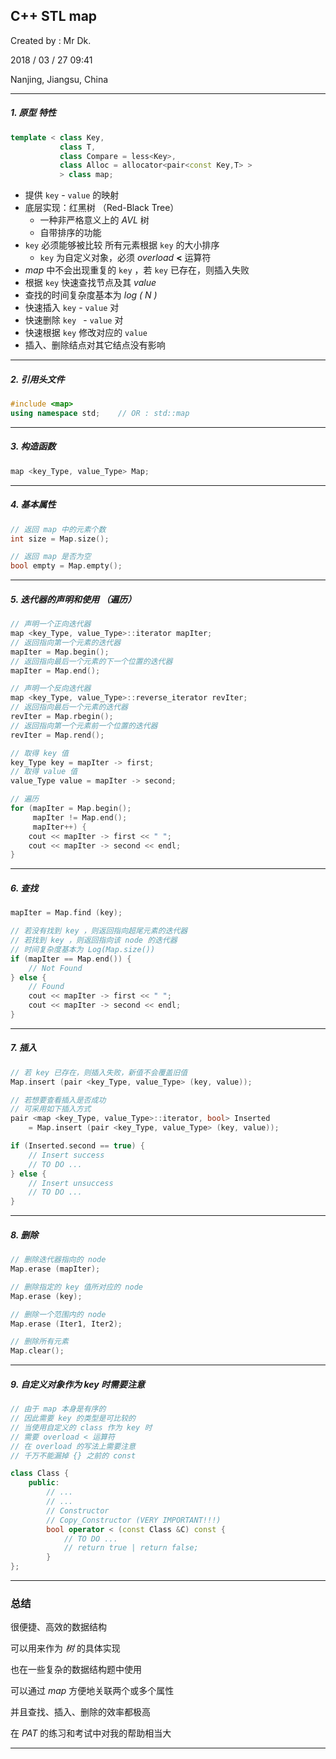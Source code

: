 ## C++ STL map

Created by : Mr Dk.

2018 / 03 / 27 09:41

Nanjing, Jiangsu, China

---

##### 1. 原型 特性

```c++
template < class Key,
           class T,
           class Compare = less<Key>,
           class Alloc = allocator<pair<const Key,T> >
           > class map;
```

 * 提供 `key` - `value` 的映射
 * 底层实现：红黑树 （Red-Black Tree）
    * 一种非严格意义上的 _AVL_ 树
    * 自带排序的功能
 * `key` 必须能够被比较 所有元素根据 `key` 的大小排序
    * `key` 为自定义对象，必须 _overload_ __<__ 运算符
 * _map_ 中不会出现重复的 `key` ，若 `key` 已存在，则插入失败
 * 根据 `key` 快速查找节点及其 _value_
 * 查找的时间复杂度基本为 _log ( N )_ 
* 快速插入 `key` - `value` 对
 * 快速删除 `key ` - `value` 对
* 快速根据 `key` 修改对应的 `value` 
 * 插入、删除结点对其它结点没有影响

---

##### 2. 引用头文件

```C++
#include <map>
using namespace std;	// OR : std::map
```

---

##### 3. 构造函数

```c++
map <key_Type, value_Type> Map;
```

---

##### 4. 基本属性

```c++
// 返回 map 中的元素个数
int size = Map.size();

// 返回 map 是否为空
bool empty = Map.empty();
```

---

##### 5. 迭代器的声明和使用 （遍历）

```C++
// 声明一个正向迭代器
map <key_Type, value_Type>::iterator mapIter;
// 返回指向第一个元素的迭代器
mapIter = Map.begin();
// 返回指向最后一个元素的下一个位置的迭代器
mapIter = Map.end();

// 声明一个反向迭代器
map <key_Type, value_Type>::reverse_iterator revIter;
// 返回指向最后一个元素的迭代器
revIter = Map.rbegin();
// 返回指向第一个元素前一个位置的迭代器
revIter = Map.rend();

// 取得 key 值
key_Type key = mapIter -> first;
// 取得 value 值
value_Type value = mapIter -> second;

// 遍历
for (mapIter = Map.begin();
     mapIter != Map.end();
     mapIter++) {
    cout << mapIter -> first << " ";
    cout << mapIter -> second << endl;
}
```

---

##### 6. 查找

```c++
mapIter = Map.find (key);

// 若没有找到 key ，则返回指向超尾元素的迭代器
// 若找到 key ，则返回指向该 node 的迭代器
// 时间复杂度基本为 Log(Map.size())
if (mapIter == Map.end()) {
    // Not Found
} else {
    // Found
    cout << mapIter -> first << " ";
    cout << mapIter -> second << endl;
}
```

---

##### 7. 插入

```C++
// 若 key 已存在，则插入失败，新值不会覆盖旧值
Map.insert (pair <key_Type, value_Type> (key, value));

// 若想要查看插入是否成功
// 可采用如下插入方式
pair <map <key_Type, value_Type>::iterator, bool> Inserted 
	= Map.insert (pair <key_Type, value_Type> (key, value));

if (Inserted.second == true) {
    // Insert success
    // TO DO ...
} else {
    // Insert unsuccess
    // TO DO ...
}
```

---

##### 8. 删除

```C++
// 删除迭代器指向的 node
Map.erase (mapIter);

// 删除指定的 key 值所对应的 node
Map.erase (key);

// 删除一个范围内的 node
Map.erase (Iter1, Iter2);

// 删除所有元素
Map.clear();
```

---

##### 9. 自定义对象作为 key 时需要注意

```C++
// 由于 map 本身是有序的
// 因此需要 key 的类型是可比较的
// 当使用自定义的 class 作为 key 时
// 需要 overload < 运算符
// 在 overload 的写法上需要注意
// 千万不能漏掉 {} 之前的 const

class Class {
    public:
    	// ...
    	// ...
    	// Constructor
    	// Copy_Constructor (VERY IMPORTANT!!!)
        bool operator < (const Class &C) const {
            // TO DO ...
            // return true | return false;
        }
};
```

---

### 总结

很便捷、高效的数据结构

可以用来作为  _树_  的具体实现

也在一些复杂的数据结构题中使用

可以通过 _map_ 方便地关联两个或多个属性

并且查找、插入、删除的效率都极高

在 _PAT_ 的练习和考试中对我的帮助相当大

---